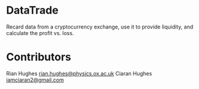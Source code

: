 # DataTrade
Recard data from a cryptocurrency exchange, use it to provide liquidity, and calculate the profit vs. loss. 

# Contributors
Rian Hughes	rian.hughes@physics.ox.ac.uk
Ciaran Hughes	iamciaran2@gmail.com


